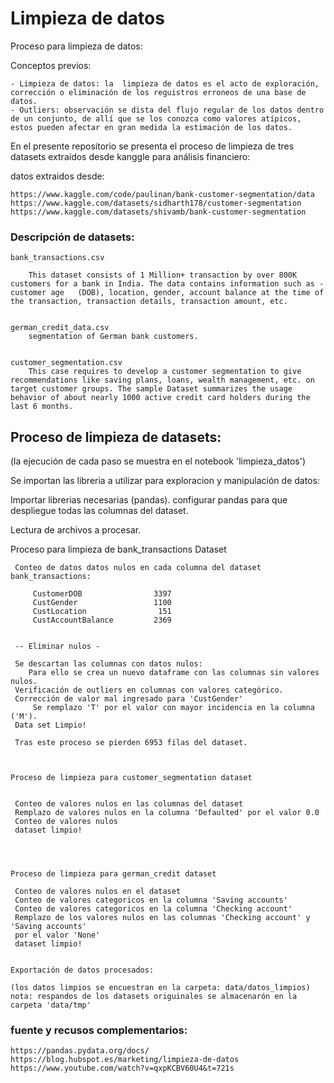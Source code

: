 # Limpieza de datos
Proceso para limpieza de datos:

Conceptos previos:

    - Limpieza de datos: la  limpieza de datos es el acto de exploración, corrección o eliminación de los reguistros erroneos de una base de datos.
    - Outliers: observación se dista del flujo regular de los datos dentro de un conjunto, de allí que se los conozca como valores atípicos, estos pueden afectar en gran medida la estimación de los datos.



En el presente repositorio se presenta el proceso de limpieza de tres datasets extraidos desde kanggle para análisis financiero:

datos extraidos desde:

    https://www.kaggle.com/code/paulinan/bank-customer-segmentation/data
    https://www.kaggle.com/datasets/sidharth178/customer-segmentation
    https://www.kaggle.com/datasets/shivamb/bank-customer-segmentation

<h3>Descripción de datasets:</h3>

    bank_transactions.csv
    
        This dataset consists of 1 Million+ transaction by over 800K customers for a bank in India. The data contains information such as - customer age   (DOB), location, gender, account balance at the time of the transaction, transaction details, transaction amount, etc.


    german_credit_data.csv
        segmentation of German bank customers.
    
    
    customer_segmentation.csv
        This case requires to develop a customer segmentation to give recommendations like saving plans, loans, wealth management, etc. on target customer groups. The sample Dataset summarizes the usage behavior of about nearly 1000 active credit card holders during the last 6 months.
                            
    
    
    

<h2>Proceso de limpieza de datasets:</h2>

(la ejecución de cada paso se muestra en el notebook  'limpieza_datos')


Se importan las libreria a utilizar para exploracion y manipulación de datos:

 Importar librerias necesarias (pandas).
 configurar pandas para que despliegue todas las columnas del dataset.
 
 Lectura de archivos a procesar.

 Proceso para limpieza de bank_transactions Dataset

     Conteo de datos datos nulos en cada columna del dataset bank_transactions:

         CustomerDOB                3397    
         CustGender                 1100    
         CustLocation                151    
         CustAccountBalance         2369    


     -- Eliminar nulos -

     Se descartan las columnas con datos nulos: 
        Para ello se crea un nuevo dataframe con las columnas sin valores nulos.
     Verificación de outliers en columnas con valores categórico.
     Corrección de valor mal ingresado para 'CustGender'
         Se remplazo 'T' por el valor con mayor incidencia en la columna ('M').
     Data set Limpio!

     Tras este proceso se pierden 6953 filas del dataset.



    Proceso de limpieza para customer_segmentation dataset


     Conteo de valores nulos en las columnas del dataset
     Remplazo de valores nulos en la columna 'Defaulted' por el valor 0.0
     Conteo de valores nulos
     dataset limpio!




    Proceso de limpieza para german_credit dataset

     Conteo de valores nulos en el dataset
     Conteo de valores categoricos en la columna 'Saving accounts'
     Conteo de valores categoricos en la columna 'Checking account'
     Remplazo de los valores nulos en las columnas 'Checking account' y 'Saving accounts'
     por el valor 'None'
     dataset limpio!


    Exportación de datos procesados:

    (los datos limpios se encuestran en la carpeta: data/datos_limpios)
    nota: respandos de los datasets origuinales se almacenarón en la carpeta 'data/tmp'


<h3>fuente y recusos complementarios:</h3>

    https://pandas.pydata.org/docs/
    https://blog.hubspot.es/marketing/limpieza-de-datos
    https://www.youtube.com/watch?v=qxpKCBV60U4&t=721s




